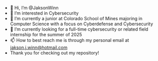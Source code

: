 - 👋 Hi, I’m @JaksonWinn
- 👀 I’m interested in Cybersecurity
- 🌱 I’m currently a junior at Colorado School of Mines majoring in Computer Science with a focus on Cyberdefense and Cybersecurity
- 💞️ I’m currently looking for a full-time cybersecurity or related field internship for the summer of 2025
- 📫 How to best reach me is through my personal email at jakson.j.winn@hotmail.com
- Thank you for checking out my repository!

<!---
JaksonWinn/JaksonWinn is a ✨ special ✨ repository because its `README.md` (this file) appears on your GitHub profile.
You can click the Preview link to take a look at your changes.
--->
